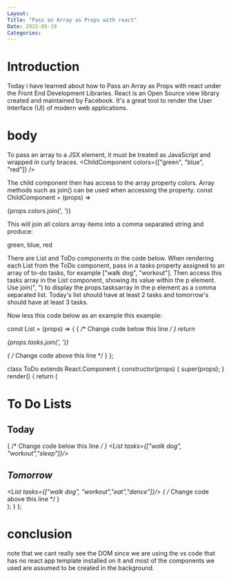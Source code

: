 ```yaml
---
Layout:
Title: "Pass an Array as Props with react"
Date: 2022-05-19
Categories:
---
```


# Introduction

Today i have learned about how to Pass an Array as Props with react
under the Front End Development Libraries.
React is an Open Source view library created and maintained by Facebook. It's a 
great tool to render the User Interface
(UI) of modern web applications.

# body
 To pass an array to a JSX element, it must be treated as JavaScript and wrapped in curly braces.
 <ParentComponent>
  <ChildComponent colors={["green", "blue", "red"]} />
</ParentComponent>

The child component then has access to the array property colors. Array methods such as join() can be used when accessing the property. const ChildComponent = (props) => <p>{props.colors.join(', ')}</p> This will join all colors array items into a comma separated string and produce: <p>green, blue, red</p>

There are List and ToDo components in the code below. When rendering each List from the ToDo component, pass in a tasks property assigned to an array of to-do tasks, for example ["walk dog", "workout"]. Then access this tasks array in the List component, showing its value within the p element. Use join(", ") to display the props.tasksarray in the p element as a comma separated list. Today's list should have at least 2 tasks and tomorrow's should have at least 3 tasks.

Now less this code below as an example this example:

const List = (props) => {
  { /* Change code below this line */ }
  return <p>{props.tasks.join(', ')}</p>
  { /* Change code above this line */ }
};

class ToDo extends React.Component {
  constructor(props) {
    super(props);
  }
  render() {
    return (
      <div>
        <h1>To Do Lists</h1>
        <h2>Today</h2>
        { /* Change code below this line */ }
        <List tasks={["walk dog", "workout","sleep"]}/>
        <h2>Tomorrow</h2>
        <List tasks={["walk dog", "workout","eat","dance"]}/>
        { /* Change code above this line */ }
      </div>
    );
  }
};

# conclusion
note that we cant really see the DOM since we are using the vs code that has no react app template 
installed on it and most of the components we used are assumed to be created in the background.
